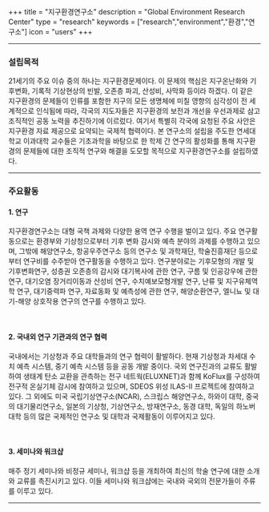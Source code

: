 +++
title = "지구환경연구소"
description = "Global Environment Research Center"
type = "research"
keywords = ["research","environment","환경","연구소"]
icon = "users"
+++
_ _ _


<!--more-->


### 설립목적
  21세기의 주요 이슈 중의 하나는 지구환경문제이다. 이 문제의 핵심은 지구온난화와 기후변화, 기록적 기상현상의 빈발, 오존층 파괴, 산성비, 사막화 등이라 하겠다. 이 같은 지구환경의 문제들이 인류를 포함한 지구의 모든 생명체에 미칠 영향의 심각성이 전 세계적으로 인식됨에 따라, 각국의 지도자들은 지구환경의 보전과 개선을 우선과제로 삼고 조직적인 공동 노력을 추진하기에 이르렀다. 여기서 특별히 각국에 요청된 주요 사안은 지구환경 자료 제공으로 요약되는 국제적 협력이다. 본 연구소의 설립을 주도한 연세대학교 이과대학 교수들은 기초과학을 바탕으로 한 학제 간 연구의 활성화를 통해 지구환경의 문제들에 대한 조직적 연구와 해결을 도모할 목적으로 지구환경연구소를 설립하였다.



_ _ _
### 주요활동


#### 1. 연구
 지구환경연구소는 대형 국책 과제와 다양한 용역 연구 수행을 벌이고 있다. 주요 연구활동으로는 환경부와 기상청으로부터 기후 변화 감시와 예측 분야의 과제를 수행하고 있으며, 그밖에 해양연구소, 항공우주연구소 등의 연구소 및 과학재단, 학술진흥재단 등으로부터 연구비를 수주받아 연구활동을 수행하고 있다. 연구분야로는 기후모형의 개발 및 기후변화연구, 성층권 오존층의 감시와 대기복사에 관한 연구, 구름 및 인공강우에 관한 연구, 대기오염 장거리이동과 산성비 연구, 수치예보모형개발 연구, 난류 및 지구유체역학 연구, 대기중력파 연구, 자료동화 및 예측성에 관한 연구, 해양순환연구, 엘니뇨 및 대기-해양 상호작용 연구의 연구를 수행하고 있다.

<br>

#### 2. 국내외 연구 기관과의 연구 협력
  국내에서는 기상청과 주요 대학들과의 연구 협력이 활발하다. 현재 기상청과 차세대 수치 예측 시스템, 중기 예측 시스템 등을 공동 개발 중이다. 국외 연구진과의 교류도 활발하여 생태계 탄소 교환을 관측하는 전구 네트웍(ELUXNET)과 함께 KoFlux를 구성하여 전구적 온실기체 감시에 참여하고 있으며, SDEOS 위성 ILAS-II 프로젝트에 참여하고 있다. 그 외에도 미국 국립기상연구소(NCAR), 스크립스 해양연구소, 하와이 대학, 중국의 대기물리연구소, 일본의 기상청, 기상연구소, 방재연구소, 동경 대학, 독일의 하노버 대학 등의 많은 국제적인 연구소 및 대학과 국제활동이 이루어지고 있다.

<br>

#### 3. 세미나와 워크샵
  매주 정기 세미나와 비정규 세미나, 워크샵 등을 개최하여 최신의 학술 연구에 대한 소개와 교류를 촉진시키고 있다. 이들 세미나와 워크샵에는 국내와 국외의 전문가들이 주류를 이루고 있다.
_ _ _
<br>
<br>
<br>
